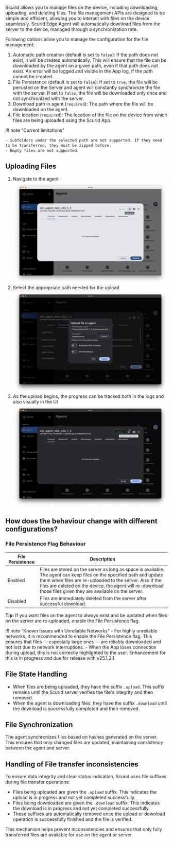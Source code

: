 Scurid allows you to manage files on the device, including downloading, uploading, and deleting files. The file management APIs are designed to be simple and efficient, allowing you to interact with files on the device seamlessly.
Scurid Edge Agent will automatically download files from the server to the device, managed through a synchronization rate.

Following options allow you to manage the configuration for the file management:

1. Automatic path creation (default is set to `false`): If the path does not exist, it will be created automatically. This will ensure that the file can be downloaded by the agent on a given path, even if that path does not exist. An error will be logged and visible in the App log, if the path cannot be created.
2. File Persistence (default is set to `false`): If set to `true`, the file will be persisted on the Server and agent will constantly synchronize the file with the server. If set to `false`, the file will be downloaded only once and not synchronized with the server.
3. Download path in agent (`required`): The path where the file will be downloaded on the agent. 
4. File location (`required`): The location of the file on the device from which files are being uploaded using the Scurid App.

!!! note "Current limitations"

    - Subfolders under the selected path are not supported. If they need to be transferred, they must be zipped before.
    - Empty files are not supported.


## Uploading Files
1. Navigate to the agent ![Logs](../img/v25-1-2-x/page1.png)
2. Select the appropriate path needed for the upload ![Logs](../img/v25-1-2-x/page2.png)
3. As the upload begins, the progress can be tracked both in the logs and also visually in the UI ![Logs](../img/v25-1-2-x/page3.png)

## How does the behaviour change with different configurations?

### File Persistence Flag Behaviour
| File Persistence | Description                                                                                                                                                                                                                                                                                        |
|------------------|----------------------------------------------------------------------------------------------------------------------------------------------------------------------------------------------------------------------------------------------------------------------------------------------------|
| Enabled          | Files are stored on the server as long as space is available. The agent can keep files on the specified path and update them when files are re-uploaded to the server. Also if the files are deleted on the device, the agent will re-download those files given they are available on the server. |
| Disabled         | Files are immediately deleted from the server after successful download.                                                                                                                                                                                                                           |

**Tip:** If you want files on the agent to always exist and be updated when files on the server are re-uploaded, enable the File Persistence flag.

!!! note "Known Issues with Unreliable Networks"
    - For highly unreliable networks, it is recommended to enable the File Persistence flag. This ensures that files — especially large ones — are reliably downloaded and not lost due to network interruptions.
    - When the App loses connection during upload, this is not correctly highlighted to the user. Enhancement for this is in progress and due for release with v25.1.2.1.

## File State Handling
- When files are being uploaded, they have the suffix `.upload`. This suffix remains until the Scurid server verifies the file's integrity and then removed.
- When the agent is downloading files, they have the suffix `.download` until the download is successfully completed and then removed.

## File Synchronization
The agent synchronizes files based on hashes generated on the server. This ensures that only changed files are updated, maintaining consistency between the agent and server.

## Handling of File transfer inconsistencies

To ensure data integrity and clear status indication, Scurid uses file suffixes during file transfer operations:

- Files being uploaded are given the `.upload` suffix. This indicates the upload is in progress and not yet completed successfully.
- Files being downloaded are given the `.download` suffix. This indicates the download is in progress and not yet completed successfully.
- These suffixes are automatically removed once the upload or download operation is successfully finished and the file is verified.

This mechanism helps prevent inconsistencies and ensures that only fully transferred files are available for use on the agent or server.
